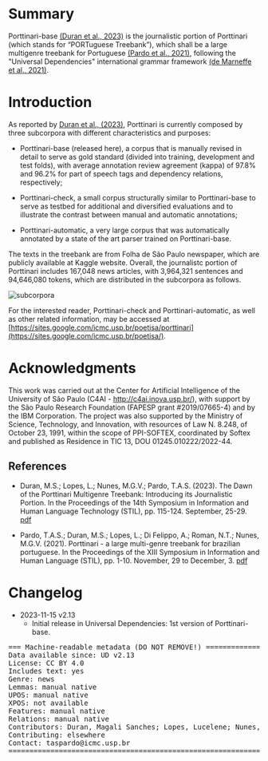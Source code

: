 # Summary

Porttinari-base [(Duran et al., 2023)](https://sol.sbc.org.br/index.php/stil/article/view/25443/25264) is the journalistic portion of Porttinari (which stands for “PORTuguese Treebank”), which shall be a large multigenre treebank for Portuguese [(Pardo et al., 2021)](https://sol.sbc.org.br/index.php/stil/article/view/17778/17612), following the "Universal Dependencies" international grammar framework [(de Marneffe et al., 2021)](https://aclanthology.org/2021.cl-2.11/).

# Introduction

As reported by [Duran et al., (2023)](https://sol.sbc.org.br/index.php/stil/article/view/25443/25264), Porttinari is currently composed by three subcorpora with different characteristics and purposes:

* Porttinari-base (released here), a corpus that is manually revised in detail to serve as gold standard (divided into training, development and test folds), with average annotation review agreement (kappa) of 97.8% and 96.2% for part of speech tags and dependency relations, respectively;

* Porttinari-check, a small corpus structurally similar to Porttinari-base to serve as testbed for additional and diversified evaluations and to illustrate the contrast between manual and automatic annotations; 

* Porttinari-automatic, a very large corpus that was automatically annotated by a state of the art parser trained on Porttinari-base.

The texts in the treebank are from Folha de São Paulo newspaper, which are publicly available at Kaggle website. Overall, the journalistc portion of Porttinari includes 167,048 news articles, with 3,964,321 sentences and 94,646,080 tokens, which are distributed in the subcorpora as follows.

![subcorpora](https://github.com/UniversalDependencies/UD_Portuguese-Porttinari/assets/41649292/0eb597a6-4b41-49e6-b360-3afed709ad13)

For the interested reader, Porttinari-check and Porttinari-automatic, as well as other related information, may be accessed at [https://sites.google.com/icmc.usp.br/poetisa/porttinari](https://sites.google.com/icmc.usp.br/poetisa/).

# Acknowledgments

This work was carried out at the Center for Artificial Intelligence of the University of São Paulo (C4AI - http://c4ai.inova.usp.br/), with support by the São Paulo Research Foundation (FAPESP grant #2019/07665-4) and by the IBM Corporation. The project was also supported by the Ministry of Science, Technology, and Innovation, with resources of Law N. 8.248, of October 23, 1991, within the scope of PPI-SOFTEX, coordinated by Softex and published as Residence in TIC 13, DOU 01245.010222/2022-44.

## References

* Duran, M.S.; Lopes, L.; Nunes, M.G.V.; Pardo, T.A.S. (2023). The Dawn of the Porttinari Multigenre Treebank: Introducing its Journalistic Portion. In the Proceedings of the 14th Symposium in Information and Human Language Technology (STIL), pp. 115-124. September, 25-29. [pdf](https://sol.sbc.org.br/index.php/stil/article/view/25443/25264)

* Pardo, T.A.S.; Duran, M.S.; Lopes, L.; Di Felippo, A.; Roman, N.T.; Nunes, M.G.V. (2021). Porttinari - a large multi-genre treebank for brazilian portuguese. In the Proceedings of the XIII Symposium in Information and Human Language (STIL), pp. 1-10. November, 29 to December, 3. [pdf](https://sol.sbc.org.br/index.php/stil/article/view/17778/17612)

# Changelog

* 2023-11-15 v2.13
  * Initial release in Universal Dependencies: 1st version of Porttinari-base.


<pre>
=== Machine-readable metadata (DO NOT REMOVE!) ================================
Data available since: UD v2.13
License: CC BY 4.0
Includes text: yes
Genre: news
Lemmas: manual native
UPOS: manual native
XPOS: not available
Features: manual native
Relations: manual native
Contributors: Duran, Magali Sanches; Lopes, Lucelene; Nunes, Maria das Graças Volpe; Pardo, Thiago Alexandre Salgueiro
Contributing: elsewhere
Contact: taspardo@icmc.usp.br
===============================================================================
</pre>
